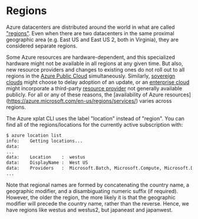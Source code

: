 Regions
=======
Azure datacenters are distributed around the world in what are called
["regions"](https://azure.microsoft.com/en-us/regions/).  Even when there
are two datacenters in the same proximal geographic area (e.g. East US 
and East US 2, both in Virginia), they are considered separate regions.

Some Azure resources are hardware-dependent, and this specialized hardware
might not be available in all regions at any given time.  But also, new
resource providers and changes to existing ones do not roll out to
all regions in the [Azure Public Cloud](environments.md) simultaneously.
Similarly, [sovereign clouds](environments.md) might choose to delay adoption
of an update, or an [enterprise cloud](environments.md)
might incorporate a third-party [resource provider](resources.md) not generally 
available publicly.  For all or any of these reasons, the [availability of
Azure resources] (https://azure.microsoft.com/en-us/regions/services/)
varies across regions.

The Azure xplat CLI uses the label "location" instead of "region".
You can find all of the regions/locations for the currently active
subscription with:

```bash
$ azure location list
info:    Getting locations...
data:    
...
data:    Location    :  westus
data:    DisplayName :  West US
data:    Providers   :  Microsoft.Batch, Microsoft.Compute, Microsoft.DocumentDB, Microsoft.Logic...
...
```

Note that regional names are formed by concatenating the country name, 
a geographic modifier, and a disambiguating numeric suffix (if required).
However, the older the region, the more likely it is that the geographic
modifier will precede the country name, rather than the reverse.  Hence,
we have regions like westus and westus2, but japaneast and japanwest.
